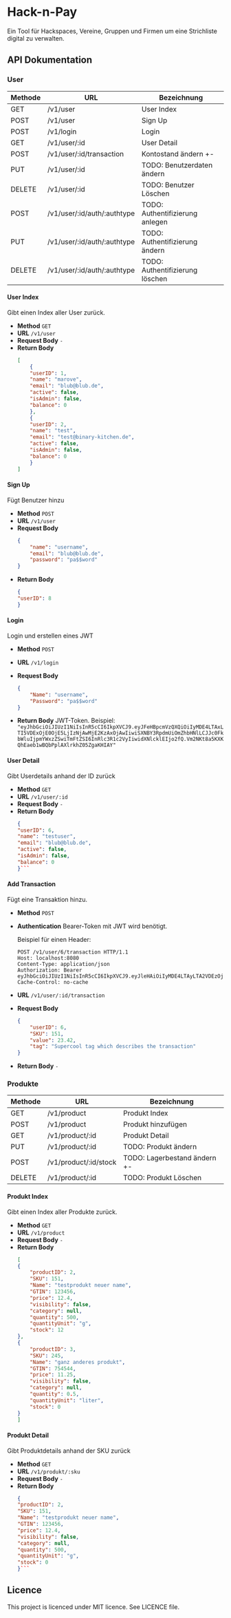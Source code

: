 # Hack-n-Pay
Ein Tool für Hackspaces, Vereine, Gruppen und Firmen um eine Strichliste digital zu verwalten.

## API Dokumentation

### User

| Methode     | URL                         | Bezeichnung                     |
| --------    | --------                    | --------                        |
| GET         | /v1/user                    | User Index                      |
| POST        | /v1/user                    | Sign Up                         |
| POST        | /v1/login                   | Login                           |
| GET         | /v1/user/:id                | User Detail                     |
| POST        | /v1/user/:id/transaction    | Kontostand ändern +-            |
| PUT         | /v1/user/:id                | TODO: Benutzerdaten ändern      |
| DELETE      | /v1/user/:id                | TODO: Benutzer Löschen          |
| POST        | /v1/user/:id/auth/:authtype | TODO: Authentifizierung anlegen |
| PUT         | /v1/user/:id/auth/:authtype | TODO: Authentifizierung ändern  |
| DELETE      | /v1/user/:id/auth/:authtype | TODO: Authentifizierung löschen |

#### User Index
Gibt einen Index aller User zurück.

- **Method**
    `GET`
- **URL**
    `/v1/user`
- **Request Body**
    `-`
- **Return Body**
    ```json
    [
        {
        "userID": 1,
        "name": "marove",
        "email": "blub@blub.de",
        "active": false,
        "isAdmin": false,
        "balance": 0
        },
        {
        "userID": 2,
        "name": "test",
        "email": "test@binary-kitchen.de",
        "active": false,
        "isAdmin": false,
        "balance": 0
        }
    ]
    ```
    
#### Sign Up
Fügt Benutzer hinzu

- **Method**
    `POST`
- **URL**
    `/v1/user`
- **Request Body**
    ```json
    {
        "name": "username",
        "email": "blub@blub.de",
        "password": "pa$$word"
    }
    ```
- **Return Body**
    ```json
    {
    "userID": 8
    }
    ```

#### Login
Login und erstellen eines JWT

- **Method**
    `POST`
    
- **URL**
    `/v1/login`
- **Request Body**
    ```json
    {
        "Name": "username",
        "Password": "pa$$word"
    }
    ```
- **Return Body**
   JWT-Token. Beispiel: `"eyJhbGciOiJIUzI1NiIsInR5cCI6IkpXVCJ9.eyJFeHBpcmVzQXQiOiIyMDE4LTAxLTI5VDExOjE0OjE5LjIzNjAwMjE2KzAxOjAwIiwiSXNBY3RpdmUiOmZhbHNlLCJJc0FkbWluIjpmYWxzZSwiTmFtZSI6InRlc3R1c2VyIiwidXNlcklEIjo2fQ.Vm2NKt8a5KXKQhEaeb1wBQbPplAXlrkhZ05ZgaKHIAY"`

#### User Detail
Gibt Userdetails anhand der ID zurück

- **Method**
    `GET`
- **URL**
    `/v1/user/:id`
- **Request Body**
    `-`
- **Return Body**
    ```JSON
    {
    "userID": 6,
    "name": "testuser",
    "email": "blub@blub.de",
    "active": false,
    "isAdmin": false,
    "balance": 0
    }```
    
#### Add Transaction
Fügt eine Transaktion hinzu.

- **Method**
    `POST`
- **Authentication**
    Bearer-Token mit JWT wird benötigt.
    
    Beispiel für einen Header:
    ```
    POST /v1/user/6/transaction HTTP/1.1
    Host: localhost:8080
    Content-Type: application/json
    Authorization: Bearer eyJhbGciOiJIUzI1NiIsInR5cCI6IkpXVCJ9.eyJleHAiOiIyMDE4LTAyLTA2VDEzOjEwOjIwLjU0NDI1NTM0OSswMTowMCIsImlzQWRtaW4iOmZhbHNlLCJpc0Jsb2NrZWQiOmZhbHNlLCJ1c2VySUQiOjZ9.TYU_PK9fBf8xZW99CuphrByzDXSVVfV04YCt2oTjWKM
    Cache-Control: no-cache
    ```
- **URL**
    `/v1/user/:id/transaction`
- **Request Body**
    ```JSON
    {
        "userID": 6,
        "SKU": 151,
        "value": 23.42,
        "tag": "Supercool tag which describes the transaction"
    }
    ```
- **Return Body**
    `-`

### Produkte

| Methode     | URL                     | Bezeichnung                     |
| --------    | --------                | --------                        |
| GET         | /v1/product             | Produkt Index                   |
| POST        | /v1/product             | Produkt hinzufügen              |
| GET         | /v1/product/:id         | Produkt Detail                  |
| PUT         | /v1/product/:id         | TODO: Produkt ändern            |
| POST        | /v1/product/:id/stock   | TODO: Lagerbestand ändern +-    |
| DELETE      | /v1/product/:id         | TODO: Produkt Löschen           |

#### Produkt Index
Gibt einen Index aller Produkte zurück.

- **Method**
    `GET`
- **URL**
    `/v1/product`
- **Request Body**
    `-`
- **Return Body**
    ```json
    [
    {
        "productID": 2,
        "SKU": 151,
        "Name": "testprodukt neuer name",
        "GTIN": 123456,
        "price": 12.4,
        "visibility": false,
        "category": null,
        "quantity": 500,
        "quantityUnit": "g",
        "stock": 12
    },
    {
        "productID": 3,
        "SKU": 245,
        "Name": "ganz anderes produkt",
        "GTIN": 754544,
        "price": 11.25,
        "visibility": false,
        "category": null,
        "quantity": 0.5,
        "quantityUnit": "liter",
        "stock": 0
    }
    ]
    ```
#### Produkt Detail
Gibt Produktdetails anhand der SKU zurück

- **Method**
    `GET`
- **URL**
    `/v1/produkt/:sku`
- **Request Body**
    `-`
- **Return Body**
    ```JSON
    {
    "productID": 2,
    "SKU": 151,
    "Name": "testprodukt neuer name",
    "GTIN": 123456,
    "price": 12.4,
    "visibility": false,
    "category": null,
    "quantity": 500,
    "quantityUnit": "g",
    "stock": 0
    }```

## Licence
This project is licenced under MIT licence. See LICENCE file.
